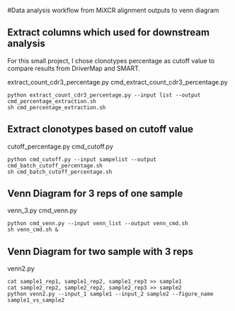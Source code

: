 #Data analysis workflow from MiXCR alignment outputs to venn diagram
## Extract columns which used for downstream analysis
For this small project, I chose clonotypes percentage as cutoff value to compare results from DriverMap and SMART.

extract_count_cdr3_percentage.py
cmd_extract_count_cdr3_percentage.py
```
python extract_count_cdr3_percentage.py --input list --output cmd_percentage_extraction.sh
sh cmd_percentage_extraction.sh
```
## Extract clonotypes based on cutoff value
cutoff_percentage.py
cmd_cutoff.py
```
python cmd_cutoff.py --input sampelist --output cmd_batch_cutoff_percentage.sh
sh cmd_batch_cutoff_percentage.sh 
```
## Venn Diagram for 3 reps of one sample
venn_3.py
cmd_venn.py
```
python cmd_venn.py --input venn_list --output venn_cmd.sh
sh venn_cmd.sh &
```

## Venn Diagram for two sample with 3 reps
venn2.py
```
cat sample1_rep1, sample1_rep2, sample1_rep3 >> sample1
cat sample2_rep2, sample2_rep2, sample2_rep3 >> sample2
python venn2.py --input_1 sample1 --input_2 sample2 --figure_name sample1_vs_sample2
```